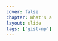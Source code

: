 ```yaml
---
cover: false
chapter: What's a
layout: slide
tags: ['gist-np']
---
```


<div class="title-icon octicon octicon-gist"></div>
